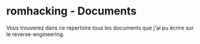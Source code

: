 # romhacking - Documents

Vous trouverez dans ce répertoire tous les documents que j'ai pu écrire sur le
reverse-engineering.

